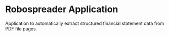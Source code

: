 # Robospreader Application

Application to automatically extract structured financial statement data from PDF file pages.
